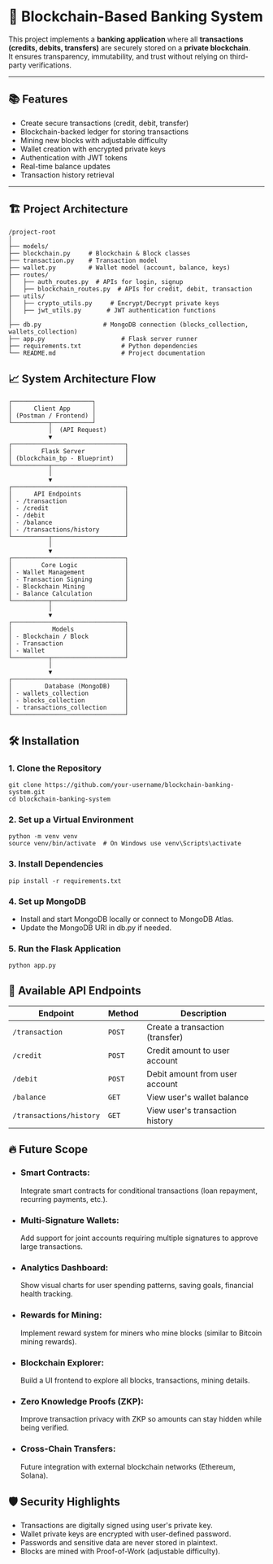 # 🏦 Blockchain-Based Banking System

This project implements a **banking application** where all **transactions (credits, debits, transfers)** are securely stored on a **private blockchain**.  
It ensures transparency, immutability, and trust without relying on third-party verifications.

---

## 📚 Features

- Create secure transactions (credit, debit, transfer)
- Blockchain-backed ledger for storing transactions
- Mining new blocks with adjustable difficulty
- Wallet creation with encrypted private keys
- Authentication with JWT tokens
- Real-time balance updates
- Transaction history retrieval

---

## 🏗️ Project Architecture

```plaintext
/project-root
│
├── models/
├── blockchain.py     # Blockchain & Block classes
├── transaction.py    # Transaction model
├── wallet.py         # Wallet model (account, balance, keys)
├── routes/
│   ├── auth_routes.py  # APIs for login, signup
│   ├── blockchain_routes.py  # APIs for credit, debit, transaction
├── utils/
│   ├── crypto_utils.py     # Encrypt/Decrypt private keys
│   ├── jwt_utils.py       # JWT authentication functions
│
├── db.py                 # MongoDB connection (blocks_collection, wallets_collection)
├── app.py                     # Flask server runner
├── requirements.txt           # Python dependencies
└── README.md                  # Project documentation
```

## 📈 System Architecture Flow
```
┌──────────────────────┐
│      Client App      │
│ (Postman / Frontend) │
└──────────┬───────────┘
           │  (API Request)
           ▼
┌───────────────────────────────┐
│        Flask Server           │
│ (blockchain_bp - Blueprint)   │
└──────────┬────────────────────┘
           │
           ▼
┌───────────────────────────────┐
│      API Endpoints            │
│ - /transaction                │
│ - /credit                     │
│ - /debit                      │
│ - /balance                    │
│ - /transactions/history       │
└──────────┬────────────────────┘
           │
           ▼
┌───────────────────────────────┐
│        Core Logic             │
│ - Wallet Management           │
│ - Transaction Signing         │
│ - Blockchain Mining           │
│ - Balance Calculation         │
└──────────┬────────────────────┘
           │
           ▼
┌───────────────────────────────┐
│           Models              │
│ - Blockchain / Block          │
│ - Transaction                 │
│ - Wallet                      │
└──────────┬────────────────────┘
           │
           ▼
┌───────────────────────────────┐
│         Database (MongoDB)    │
│ - wallets_collection          │
│ - blocks_collection           │
│ - transactions_collection     │
└───────────────────────────────┘
```

## 🛠️ Installation
### 1. Clone the Repository
```
git clone https://github.com/your-username/blockchain-banking-system.git
cd blockchain-banking-system
```
### 2. Set up a Virtual Environment
```
python -m venv venv
source venv/bin/activate  # On Windows use venv\Scripts\activate
```
### 3. Install Dependencies
```
pip install -r requirements.txt
```
### 4. Set up MongoDB
- Install and start MongoDB locally or connect to MongoDB Atlas.
- Update the MongoDB URI in db.py if needed.

### 5. Run the Flask Application
```
python app.py
```

## 📡 Available API Endpoints

| Endpoint | Method | Description |
| --- | --- | --- |
| `/transaction` | `POST` | Create a transaction (transfer) |
| `/credit` | `POST` | Credit amount to user account |
| `/debit` | `POST` | Debit amount from user account |
| `/balance` | `GET` | View user's wallet balance |
| `/transactions/history` | `GET` | View user's transaction history |

## 🔥 Future Scope
- ### Smart Contracts:
    Integrate smart contracts for conditional transactions (loan repayment, recurring payments, etc.).

- ### Multi-Signature Wallets:
    Add support for joint accounts requiring multiple signatures to approve large transactions.

- ### Analytics Dashboard:
    Show visual charts for user spending patterns, saving goals, financial health tracking.

- ### Rewards for Mining:
    Implement reward system for miners who mine blocks (similar to Bitcoin mining rewards).

- ### Blockchain Explorer:
    Build a UI frontend to explore all blocks, transactions, mining details.

- ### Zero Knowledge Proofs (ZKP):
    Improve transaction privacy with ZKP so amounts can stay hidden while being verified.

- ### Cross-Chain Transfers:
    Future integration with external blockchain networks (Ethereum, Solana).

## 🛡️ Security Highlights
- Transactions are digitally signed using user's private key.
- Wallet private keys are encrypted with user-defined password.
- Passwords and sensitive data are never stored in plaintext.
- Blocks are mined with Proof-of-Work (adjustable difficulty).
